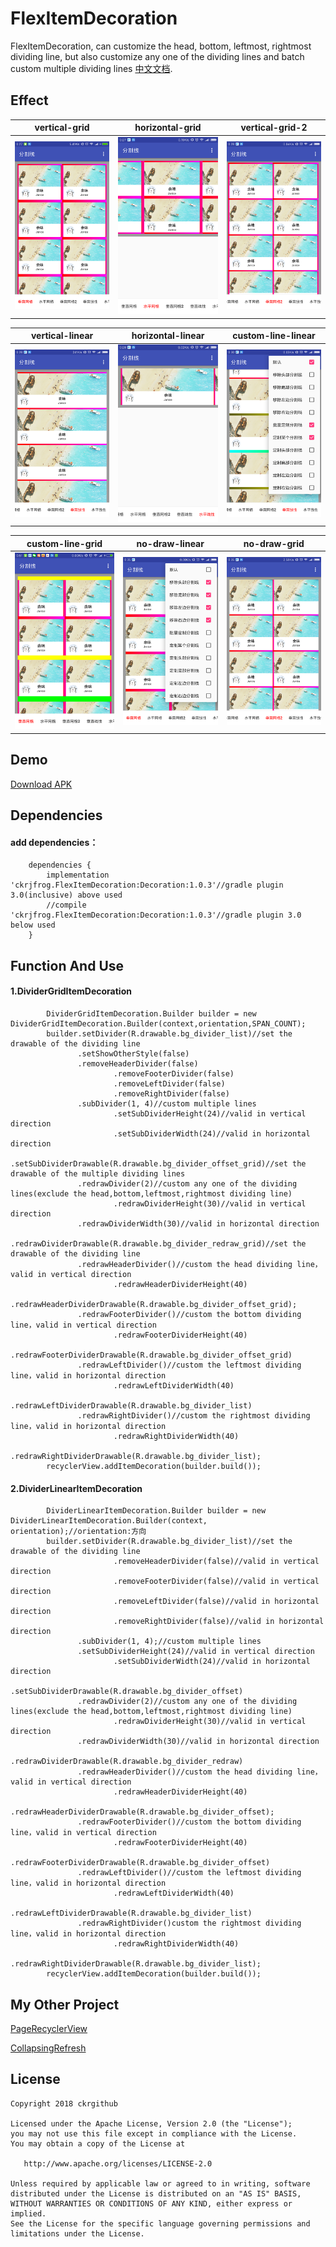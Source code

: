 # FlexItemDecoration
FlexItemDecoration, can customize the head, bottom, leftmost, rightmost dividing line, but also customize any one of the dividing lines and batch custom multiple dividing lines [中文文档](README-ZH.md).

## Effect
| vertical-grid                    | horizontal-grid                  | vertical-grid-2                  |
| -------------------------------- | -------------------------------- | -------------------------------- |
| ![](screenshot/Screenshot_1.png) | ![](screenshot/Screenshot_2.png) | ![](screenshot/Screenshot_3.png) |

| vertical-linear                  | horizontal-linear                | custom-line-linear               |
| -------------------------------- | -------------------------------- | -------------------------------- |
| ![](screenshot/Screenshot_4.png) | ![](screenshot/Screenshot_5.png) | ![](screenshot/Screenshot_6.png) | 

| custom-line-grid                 | no-draw-linear                   | no-draw-grid                     |
| -------------------------------- | -------------------------------- | -------------------------------- |
| ![](screenshot/Screenshot_9.png) | ![](screenshot/Screenshot_8.png) | ![](screenshot/Screenshot_7.png) |

## Demo
[Download APK](apk/app-debug.apk)

## Dependencies
#### add dependencies：
```
	dependencies {
		implementation 'ckrjfrog.FlexItemDecoration:Decoration:1.0.3'//gradle plugin 3.0(inclusive) above used
		//compile 'ckrjfrog.FlexItemDecoration:Decoration:1.0.3'//gradle plugin 3.0 below used
	}
```

## Function And Use
#### 1.DividerGridItemDecoration
```
		DividerGridItemDecoration.Builder builder = new DividerGridItemDecoration.Builder(context,orientation,SPAN_COUNT);
		builder.setDivider(R.drawable.bg_divider_list)//set the drawable of the dividing line
		       .setShowOtherStyle(false)
		       .removeHeaderDivider(false)
                       .removeFooterDivider(false)
                       .removeLeftDivider(false)
                       .removeRightDivider(false)
		       .subDivider(1, 4)//custom multiple lines
                       .setSubDividerHeight(24)//valid in vertical direction
                       .setSubDividerWidth(24)//valid in horizontal direction
                       .setSubDividerDrawable(R.drawable.bg_divider_offset_grid)//set the drawable of the multiple dividing lines
		       .redrawDivider(2)//custom any one of the dividing lines(exclude the head,bottom,leftmost,rightmost dividing line)
                       .redrawDividerHeight(30)//valid in vertical direction
		       .redrawDividerWidth(30)//valid in horizontal direction
                       .redrawDividerDrawable(R.drawable.bg_divider_redraw_grid)//set the drawable of the dividing line
		       .redrawHeaderDivider()//custom the head dividing line，valid in vertical direction
                       .redrawHeaderDividerHeight(40)
                       .redrawHeaderDividerDrawable(R.drawable.bg_divider_offset_grid);
		       .redrawFooterDivider()//custom the bottom dividing line，valid in vertical direction
                       .redrawFooterDividerHeight(40)
                       .redrawFooterDividerDrawable(R.drawable.bg_divider_offset_grid)
		       .redrawLeftDivider()//custom the leftmost dividing line，valid in horizontal direction
                       .redrawLeftDividerWidth(40)
                       .redrawLeftDividerDrawable(R.drawable.bg_divider_list)
		       .redrawRightDivider()//custom the rightmost dividing line，valid in horizontal direction
                       .redrawRightDividerWidth(40)
                       .redrawRightDividerDrawable(R.drawable.bg_divider_list);
		recyclerView.addItemDecoration(builder.build());
```

#### 2.DividerLinearItemDecoration
```
		DividerLinearItemDecoration.Builder builder = new DividerLinearItemDecoration.Builder(context, orientation);//orientation:方向
		builder.setDivider(R.drawable.bg_divider_list)//set the drawable of the dividing line
                       .removeHeaderDivider(false)//valid in vertical direction
                       .removeFooterDivider(false)//valid in vertical direction
                       .removeLeftDivider(false)//valid in horizontal direction
                       .removeRightDivider(false)//valid in horizontal direction
		       .subDivider(1, 4);//custom multiple lines
		       .setSubDividerHeight(24)//valid in vertical direction
                       .setSubDividerWidth(24)//valid in horizontal direction
                       .setSubDividerDrawable(R.drawable.bg_divider_offset)
		       .redrawDivider(2)//custom any one of the dividing lines(exclude the head,bottom,leftmost,rightmost dividing line)
                       .redrawDividerHeight(30)//valid in vertical direction
		       .redrawDividerWidth(30)//valid in horizontal direction
                       .redrawDividerDrawable(R.drawable.bg_divider_redraw)
		       .redrawHeaderDivider()//custom the head dividing line，valid in vertical direction
                       .redrawHeaderDividerHeight(40)
                       .redrawHeaderDividerDrawable(R.drawable.bg_divider_offset);
		       .redrawFooterDivider()//custom the bottom dividing line，valid in vertical direction
                       .redrawFooterDividerHeight(40)
                       .redrawFooterDividerDrawable(R.drawable.bg_divider_offset)
		       .redrawLeftDivider()//custom the leftmost dividing line，valid in horizontal direction
                       .redrawLeftDividerWidth(40)
                       .redrawLeftDividerDrawable(R.drawable.bg_divider_list)
		       .redrawRightDivider()custom the rightmost dividing line，valid in horizontal direction
                       .redrawRightDividerWidth(40)
                       .redrawRightDividerDrawable(R.drawable.bg_divider_list);
		recyclerView.addItemDecoration(builder.build());
```
## My Other Project
[PageRecyclerView](https://github.com/ckrgithub/PageRecyclerView)

[CollapsingRefresh](https://github.com/ckrgithub/CollapsingRefresh)

License
-------

    Copyright 2018 ckrgithub

    Licensed under the Apache License, Version 2.0 (the "License");
    you may not use this file except in compliance with the License.
    You may obtain a copy of the License at

       http://www.apache.org/licenses/LICENSE-2.0

    Unless required by applicable law or agreed to in writing, software
    distributed under the License is distributed on an "AS IS" BASIS,
    WITHOUT WARRANTIES OR CONDITIONS OF ANY KIND, either express or implied.
    See the License for the specific language governing permissions and
    limitations under the License.
